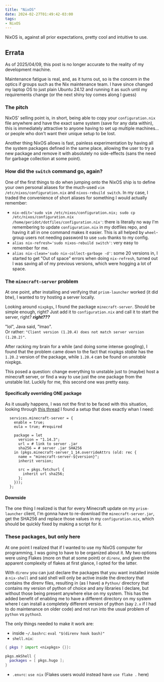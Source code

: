 ```yaml
---
title: "NixOS"
date: 2024-02-27T01:49:42-03:00
tags:
- NixOS
---
```


NixOS is, against all prior expectations, pretty cool and intuitive to use.

<!--more-->

## Errata 
As of 2025/04/09, this post is no longer accurate to the reality of my development machine.

Maintenance fatigue is real, and, as it turns out, so is the concern in the optics if groups such as the Nix maintenance team. I have since changed my laptop OS to just plain Ubuntu 24.12 and running it as such until my requirements change (or the next shiny toy comes along I guess)

### The pitch

NixOS' selling point is, in short, being able to copy your `configuration.nix` file anywhere and have the exact same system (save for any data within), this is immediately attractive to anyone having to set up multiple machines... or people who don't want their unique setup to be lost.

Another thing NixOS allows is fast, painless experimentation by having all the system packages defined in the same place, allowing the user to try a new package and remove it with absolutely no side-effects (sans the need for garbage collection at some point).

### How did the `switch` command go, again?

One of the first things to do when jumping onto the NixOS ship is to define your own personal aliases for the much-used `vim /etc/nixos/configuration.nix` and `nixos-rebuild switch`. In my case, I traded the convenience of short aliases for something I would actually remember:
- `nix-edit='sudo vim /etc/nixos/configuration.nix; sudo cp /etc/nixos/configuration.nix /home/peridot/dotfiles/configuration.nix'`: there is literally no way I'm remembering to update `configuration.nix` in my dotfiles repo, and having it all in one command makes it easier. This is all helped by `wheel`-group users not needing password to use `sudo` thanks to my config.
- `alias nix-refresh='sudo nixos-rebuild switch'`: very easy to remember for me.
- `alias nix-clean='sudo nix-collect-garbage -d'`: some 20 versions in, I started to get "Out of space" errors when doing `nix-refresh`, turned out I was saving all of my previous versions, which were hogging a lot of space.

### The `minecraft-server` problem

At one point, after installing and verifying that `prism-launcher` worked (it did btw), I wanted to try hosting a server locally.

Looking around `nixpkgs`, I found the package `minecraft-server`. Should be simple enough, right? Just add it to `configuration.nix` and call it to start the server, right? ***right???***

"lol", Java said, "lmao". <br/> Or rather: `"Client version (1.20.4) does not match server version (1.20.2)"`.

After racking my brain for a while (and doing some intense googling), I found that the problem came down to the fact that nixpkgs *stable* has the `1.20.2` version of the package, while `1.20.4` can be found on *unstable* nixpkgs.

This posed a question: change everything to unstable just to (maybe) host a minecraft server, or find a way to use just the one package from the unstable list. Luckily for me, this second one was pretty easy.

#### Specifically overriding ONE package

As it usually happens, I was not the first to be faced with this situation, looking through [this thread](https://discourse.nixos.org/t/howto-setting-up-a-nixos-minecraft-server-using-the-newest-version-of-minecraft/3445) I found a setup that does exactly whan I need:

```
  services.minecraft-server = {
    enable = true;
    eula = true; #required

    package = let 
      version = "1.14.3";
      url = # link to server .jar
      sha256 = # server .jar SHA256    
    in (pkgs.minecraft-server_1_14.overrideAttrs (old: rec {
      name = "minecraft-server-${version}";
      inherit version;

      src = pkgs.fetchurl {
        inherit url sha256;
      };      
    }));
  };
```

#### Downside

The one thing I realized is that for every Minecraft update on my `prism-launcher` client, I'm gonna have to re-download the `minecraft-server.jar`, get the SHA256 and replace those values in my `configuration.nix`, which should be quickly fixed by making a script for it.

### These packages, but only here

At one point I realized that if I wanted to use my NixOS computer for programming, I was going to have to be organized about it. My two options were using Flakes (more on that at some point) or `direnv`, and given the apparent complexity of flakes at first glance, I opted for the latter.

With `direnv` you can just declare the packages that you want installed inside a `nix-shell` and said shell will only be active inside the directory that contains the direnv files, resulting in (as I have) a `Python/` directory that contains my version of python of choice and any libraries I declare, but without those being present anywhere else on my system. This has the added benefit of enabling me to have a different directory on my system where I can install a completely different version of python (say `2.x` if I had to do maintenance on older code) and not run into the usual problem of `python` vs `python3`.

The only things needed to make it work are:
- inside `~/.bashrc`: `eval "$(direnv hook bash)"`
- `shell.nix`:
```nix
{ pkgs ? import <nixpkgs> {}}:

pkgs.mkShell {
  packages = [ pkgs.hugo ];
}
```
- `.envrc`: `use nix` (Flakes users would instead have `use flake .` here)
